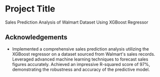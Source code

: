 
# Project Title

Sales Prediction Analysis of Walmart Dataset Using XGBoost Regressor 


## Acknowledgements

 - Implemented a comprehensive sales prediction analysis utilizing the XGBoost regressor on a dataset sourced from Walmart's sales records. Leveraged advanced machine learning techniques to forecast sales figures accurately. Achieved an impressive R-squared score of 97%, demonstrating the robustness and accuracy of the predictive model.